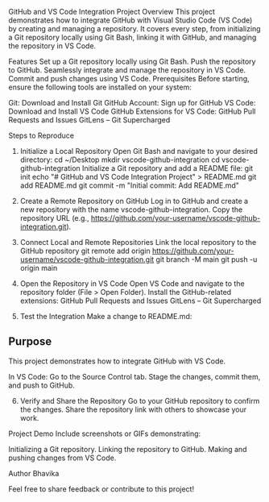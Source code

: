 GitHub and VS Code Integration Project
Overview
This project demonstrates how to integrate GitHub with Visual Studio Code (VS Code) by creating and managing a repository. It covers every step, from initializing a Git repository locally using Git Bash, linking it with GitHub, and managing the repository in VS Code.

Features
Set up a Git repository locally using Git Bash.
Push the repository to GitHub.
Seamlessly integrate and manage the repository in VS Code.
Commit and push changes using VS Code.
Prerequisites
Before starting, ensure the following tools are installed on your system:

Git: Download and Install Git
GitHub Account: Sign up for GitHub
VS Code: Download and Install VS Code
GitHub Extensions for VS Code:
GitHub Pull Requests and Issues
GitLens – Git Supercharged


Steps to Reproduce
1. Initialize a Local Repository
Open Git Bash and navigate to your desired directory:
cd ~/Desktop
mkdir vscode-github-integration
cd vscode-github-integration
Initialize a Git repository and add a README file:
git init
echo "# GitHub and VS Code Integration Project" > README.md
git add README.md
git commit -m "Initial commit: Add README.md"

2. Create a Remote Repository on GitHub
Log in to GitHub and create a new repository with the name vscode-github-integration.
Copy the repository URL (e.g., https://github.com/your-username/vscode-github-integration.git).

3. Connect Local and Remote Repositories
Link the local repository to the GitHub repository
git remote add origin https://github.com/your-username/vscode-github-integration.git
git branch -M main
git push -u origin main

4. Open the Repository in VS Code
Open VS Code and navigate to the repository folder (File > Open Folder).
Install the GitHub-related extensions:
GitHub Pull Requests and Issues
GitLens – Git Supercharged

5. Test the Integration
Make a change to README.md:
## Purpose  
This project demonstrates how to integrate GitHub with VS Code.

In VS Code:
Go to the Source Control tab.
Stage the changes, commit them, and push to GitHub.

6. Verify and Share the Repository
Go to your GitHub repository to confirm the changes.
Share the repository link with others to showcase your work.


Project Demo
Include screenshots or GIFs demonstrating:

Initializing a Git repository.
Linking the repository to GitHub.
Making and pushing changes from VS Code.


Author
Bhavika



Feel free to share feedback or contribute to this project!